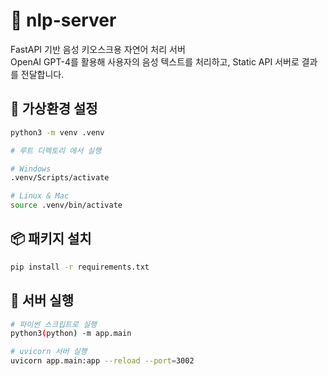 # 🧠 nlp-server

FastAPI 기반 음성 키오스크용 자연어 처리 서버  
OpenAI GPT-4를 활용해 사용자의 음성 텍스트를 처리하고, Static API 서버로 결과를 전달합니다.


## 📁 가상환경 설정

```bash
python3 -m venv .venv

# 루트 디렉토리 에서 실행

# Windows
.venv/Scripts/activate

# Linux & Mac
source .venv/bin/activate
```


## 📦 패키지 설치

```bash
pip install -r requirements.txt
```


## 🚀 서버 실행

```bash
# 파이썬 스크립트로 실행
python3(python) -m app.main

# uvicorn 서버 실행
uvicorn app.main:app --reload --port=3002
```

